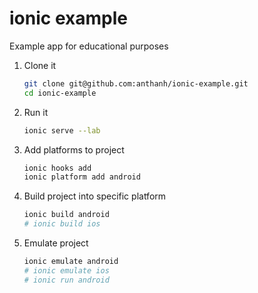 # ionic example

Example app for educational purposes

1. Clone it

	```bash
	git clone git@github.com:anthanh/ionic-example.git
	cd ionic-example
	```

2. Run it

	```bash
	ionic serve --lab
	```

3. Add platforms to project

	```bash
	ionic hooks add
	ionic platform add android
	```

4. Build project into specific platform

	```bash
	ionic build android
	# ionic build ios
	```

5. Emulate project

	```bash
	ionic emulate android
	# ionic emulate ios
	# ionic run android
	```
